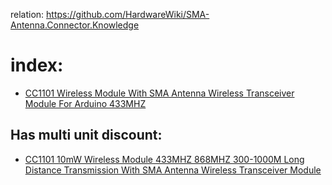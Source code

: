 relation: https://github.com/HardwareWiki/SMA-Antenna.Connector.Knowledge

# index:
- [CC1101 Wireless Module With SMA Antenna Wireless Transceiver Module For Arduino 433MHZ](https://www.aliexpress.us/item/3256806447179442.html)

## Has multi unit discount:
- [CC1101 10mW Wireless Module 433MHZ 868MHZ 300-1000M Long Distance Transmission With SMA Antenna Wireless Transceiver Module](https://www.aliexpress.us/item/3256803594825449.html)
